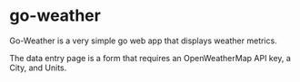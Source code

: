 # go-weather

Go-Weather is a very simple go web app that displays weather metrics.

The data entry page is a form that requires an OpenWeatherMap API key, a City, and Units.
